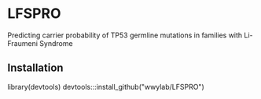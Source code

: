 # LFSPRO
Predicting carrier probability of TP53 germline mutations in families with Li-Fraumeni Syndrome

## Installation
library(devtools)
devtools:::install_github("wwylab/LFSPRO")
